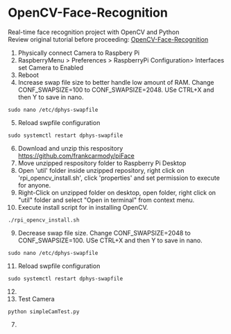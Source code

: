 # OpenCV-Face-Recognition
Real-time face recognition project with OpenCV and Python<br>Review original tutorial before proceeding: [OpenCV-Face-Recognition](https://www.instructables.com/Real-time-Face-Recognition-an-End-to-end-Project/)



1. Physically connect Camera to Raspbery Pi
2. RaspberryMenu > Preferences > RaspberryPi Configuration> Interfaces set Camera to Enabled
3. Reboot
4. Increase swap file size to better handle low amount of  RAM. Change CONF_SWAPSIZE=100 to CONF_SWAPSIZE=2048. USe CTRL+X and then Y to save in nano.
``` 
sudo nano /etc/dphys-swapfile
```
5. Reload swpfile configuration
```
sudo systemctl restart dphys-swapfile
```
6. Download and unzip this respository https://github.com/frankcarmody/piFace
7. Move unzipped respository folder to Raspberry Pi Desktop
8. Open 'util' folder inside unzipped repository, right click on 'rpi_opencv_install.sh', click 'properties' and set permission to execute for anyone.
9. Right-Click on unzipped folder on desktop, open folder, right click on "util" folder and select "Open in terminal" from context menu.
10. Execute install script for in installing OpenCV.
```
./rpi_opencv_install.sh
```
9. Decrease swap file size. Change CONF_SWAPSIZE=2048 to CONF_SWAPSIZE=100. USe CTRL+X and then Y to save in nano.
``` 
sudo nano /etc/dphys-swapfile
```
11.  Reload swpfile configuration
```
sudo systemctl restart dphys-swapfile
```
12.  
13. Test Camera
```
python simpleCamTest.py
```
7. 
